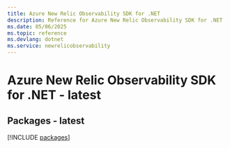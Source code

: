 ```yaml
---
title: Azure New Relic Observability SDK for .NET
description: Reference for Azure New Relic Observability SDK for .NET
ms.date: 05/06/2025
ms.topic: reference
ms.devlang: dotnet
ms.service: newrelicobservability
---
```

# Azure New Relic Observability SDK for .NET - latest
## Packages - latest
[!INCLUDE [packages](new-relic-observability-index.md)]